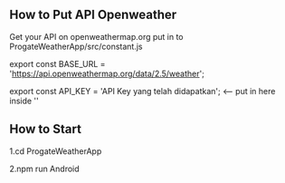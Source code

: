 ## How to Put API Openweather

Get your API on openweathermap.org put in to ProgateWeatherApp/src/constant.js

export const BASE_URL = 'https://api.openweathermap.org/data/2.5/weather';

export const API_KEY = 'API Key yang telah didapatkan'; <-- put in here inside ''

## How to Start

1.cd ProgateWeatherApp

2.npm run Android
